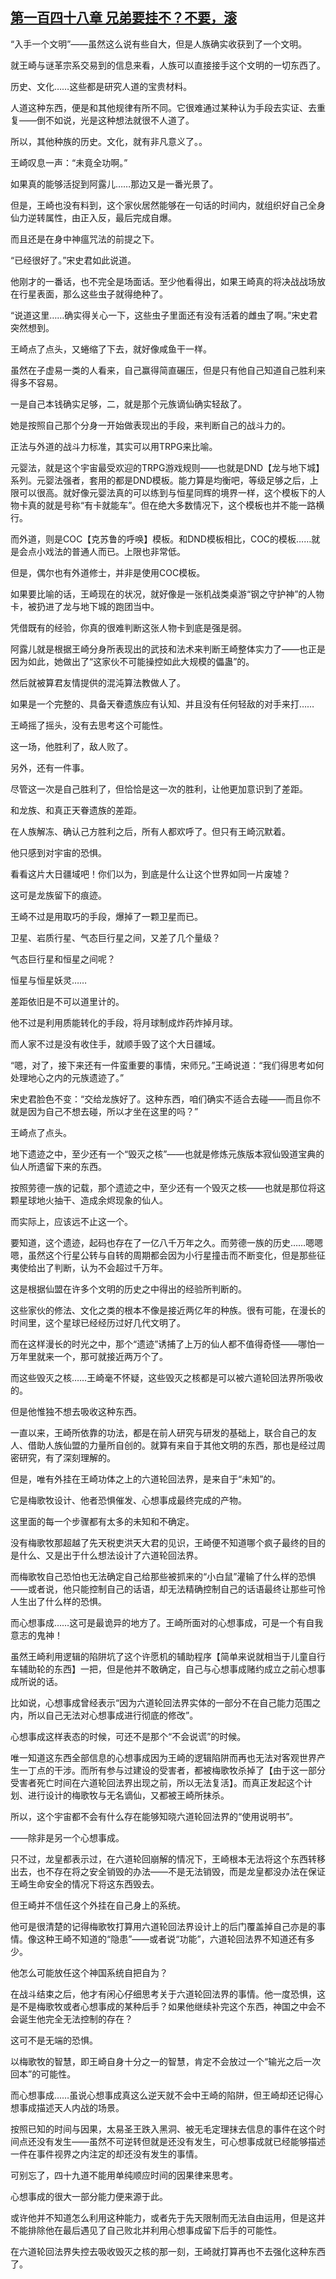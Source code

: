 ## [第一百四十八章 兄弟要挂不？不要，滚](https://www.xxbiquge.com/11_11207/9215986.html)


  “入手一个文明”——虽然这么说有些自大，但是人族确实收获到了一个文明。

  就王崎与谜革宗系交易到的信息来看，人族可以直接接手这个文明的一切东西了。

  历史、文化……这些都是研究人道的宝贵材料。

  人道这种东西，便是和其他规律有所不同。它很难通过某种认为手段去实证、去重复——倒不如说，光是这种想法就很不人道了。

  所以，其他种族的历史。文化，就有非凡意义了。。

  王崎叹息一声：“未竟全功啊。”

  如果真的能够活捉到阿露儿……那边又是一番光景了。

  但是，王崎也没有料到，这个家伙居然能够在一句话的时间内，就组织好自己全身仙力逆转属性，由正入反，最后完成自爆。

  而且还是在身中神瘟咒法的前提之下。

  “已经很好了。”宋史君如此说道。

  他刚才的一番话，也不完全是场面话。至少他看得出，如果王崎真的将决战战场放在行星表面，那么这些虫子就得绝种了。

  “说道这里……确实得关心一下，这些虫子里面还有没有活着的雌虫了啊。”宋史君突然想到。

  王崎点了点头，又蜷缩了下去，就好像咸鱼干一样。

  虽然在子虚易一类的人看来，自己赢得简直碾压，但是只有他自己知道自己胜利来得多不容易。

  一是自己本钱确实足够，二，就是那个元族谪仙确实轻敌了。

  她是按照自己那个分身一开始做表现出的手段，来判断自己的战斗力的。

  正法与外道的战斗力标准，其实可以用TRPG来比喻。

  元婴法，就是这个宇宙最受欢迎的TRPG游戏规则——也就是DND【龙与地下城】系列。元婴法强者，套用的都是DND模板。能力算是均衡吧，等级足够之后，上限可以很高。就好像元婴法真的可以练到与恒星同辉的境界一样，这个模板下的人物卡真的就是号称“有卡就能车”。但在绝大多数情况下，这个模板也并不能一路横行。

  而外道，则是COC【克苏鲁的呼唤】模板。和DND模板相比，COC的模板……就是会点小戏法的普通人而已。上限也非常低。

  但是，偶尔也有外道修士，并非是使用COC模板。

  如果要比喻的话，王崎现在的状况，就好像是一张机战类桌游“钢之守护神”的人物卡，被扔进了龙与地下城的跑团当中。

  凭借既有的经验，你真的很难判断这张人物卡到底是强是弱。

  阿露儿就是根据王崎分身所表现出的武技和法术来判断王崎整体实力了——也正是因为如此，她做出了“这家伙不可能操控如此大规模的儡蛊”的。

  然后就被算君友情提供的混沌算法教做人了。

  如果是一个完整的、具备天眷遗族应有认知、并且没有任何轻敌的对手来打……

  王崎摇了摇头，没有去思考这个可能性。

  这一场，他胜利了，敌人败了。

  另外，还有一件事。

  尽管这一次是自己胜利了，但恰恰是这一次的胜利，让他更加意识到了差距。

  和龙族、和真正天眷遗族的差距。

  在人族解冻、确认己方胜利之后，所有人都欢呼了。但只有王崎沉默着。

  他只感到对宇宙的恐惧。

  看看这片大日疆域吧！你们以为，到底是什么让这个世界如同一片废墟？

  这可是龙族留下的痕迹。

  王崎不过是用取巧的手段，爆掉了一颗卫星而已。

  卫星、岩质行星、气态巨行星之间，又差了几个量级？

  气态巨行星和恒星之间呢？

  恒星与恒星妖灵……

  差距依旧是不可以道里计的。

  他不过是利用质能转化的手段，将月球制成炸药炸掉月球。

  而人家不过是没有收住手，就顺手毁了这个大日疆域。

  “嗯，对了，接下来还有一件蛮重要的事情，宋师兄。”王崎说道：“我们得思考如何处理地心之内的元族遗迹了。”

  宋史君脸色不变：“交给龙族好了。这种东西，咱们确实不适合去碰——而且你不就是因为自己不想去碰，所以才坐在这里的吗？”

  王崎点了点头。

  地下遗迹之中，至少还有一个“毁灭之核”——也就是修炼元族版本寂仙毁道宝典的仙人所遗留下来的东西。

  按照劳德一族的记载，那个遗迹之中，至少还有一个毁灭之核——也就是那位将这颗星球地火抽干、造成余烬现象的仙人。

  而实际上，应该远不止这一个。

  要知道，这个遗迹，起码也存在了一亿八千万年之久。而劳德一族的历史……嗯嗯嗯，虽然这个行星公转与自转的周期都会因为小行星撞击而不断变化，但是那些征夷使给出了判断，认为不会超过千万年。

  这是根据仙盟在许多个文明的历史之中得出的经验所判断的。

  这些家伙的修法、文化之类的根本不像是接近两亿年的种族。很有可能，在漫长的时间里，这个星球已经经历过好几代文明了。

  而在这样漫长的时光之中，那个“遗迹”诱捕了上万的仙人都不值得奇怪——哪怕一万年里就来一个，那可就接近两万个了。

  而这些毁灭之核……王崎毫不怀疑，这些毁灭之核都是可以被六道轮回法界所吸收的。

  但是他惟独不想去吸收这种东西。

  一直以来，王崎所依靠的功法，都是在前人研究与研发的基础上，联合自己的友人、借助人族仙盟的力量所自创的。就算有来自于其他文明的东西，那也是经过周密研究，有了深刻理解的。

  但是，唯有外挂在王崎功体之上的六道轮回法界，是来自于“未知”的。

  它是梅歌牧设计、他者恐惧催发、心想事成最终完成的产物。

  这里面的每一个步骤都有太多的未知和不确定。

  没有梅歌牧那超越了先天税吏洪天大君的见识，王崎便不知道哪个疯子最终的目的是什么、又是出于什么想法设计了六道轮回法界。

  而梅歌牧自己恐怕也无法确定自己给那些被抓来的“小白鼠”灌输了什么样的恐惧——或者说，他只能控制自己的话语，却无法精确控制自己的话语最终让那些可怜人生出了什么样的恐惧。

  而心想事成……这可是最诡异的地方了。王崎所面对的心想事成，可是一个有自我意志的鬼神！

  虽然王崎利用逻辑的陷阱坑了这个许愿机的辅助程序【简单来说就相当于儿童自行车辅助轮的东西】一把，但是他并不敢确定，自己与心想事成赌约成立之前心想事成所说的话。

  比如说，心想事成曾经表示“因为六道轮回法界实体的一部分不在自己能力范围之内，所以自己无法对心想事成进行彻底的修改”。

  心想事成这样表态的时候，可还不是那个“不会说谎”的时候。

  唯一知道这东西全部信息的心想事成因为王崎的逻辑陷阱而再也无法对客观世界产生一丁点的干涉。而所有参与过建设的受害者，都被梅歌牧杀掉了【由于这一部分受害者死亡时间在六道轮回法界出现之前，所以无法复活】。而真正发起这个计划、进行设计的梅歌牧与无名谪仙，又都被王崎所抹杀。

  所以，这个宇宙都不会有什么存在能够知晓六道轮回法界的“使用说明书”。

  ——除非是另一个心想事成。

  只不过，龙皇都表示过，在六道轮回崩解的情况下，王崎根本无法将这个东西转移出去，也不存在将之安全销毁的办法——不是无法销毁，而是龙皇都没办法在保证王崎生命安全的情况下将这东西毁去。

  但王崎并不信任这个外挂在自己身上的系统。

  他可是很清楚的记得梅歌牧打算用六道轮回法界设计上的后门覆盖掉自己亦是的事情。像这种王崎不知道的“隐患”——或者说“功能”，六道轮回法界不知道还有多少。

  他怎么可能放任这个神国系统自把自为？

  在战斗结束之后，他才有闲心仔细思考关于六道轮回法界的事情。他一度恐惧，这是不是梅歌牧或者心想事成的某种后手？如果他继续补完这个东西，神国之中会不会诞生他完全无法控制的存在？

  这可不是无端的恐惧。

  以梅歌牧的智慧，即王崎自身十分之一的智慧，肯定不会放过一个“输光之后一次回本”的可能性。

  而心想事成……虽说心想事成真这么逆天就不会中王崎的陷阱，但王崎却还记得心想事成描述天人内战的场景。

  按照已知的时间与因果，太易圣王跌入黑洞、被无毛定理抹去信息的事件在这个时间点还没有发生——虽然不可逆转但就是还没有发生，可心想事成就已经能够描述一件在事件视界之内注定的却还没有发生的事情。

  可别忘了，四十九道不能用单纯顺应时间的因果律来思考。

  心想事成的很大一部分能力便来源于此。

  或许他并不知道怎么利用这种能力，或者先于先天限制而无法自由运用，但是这并不能排除他在最后遇见了自己败北并利用心想事成留下后手的可能性。

  在六道轮回法界失控去吸收毁灭之核的那一刻，王崎就打算再也不去强化这种东西了。
